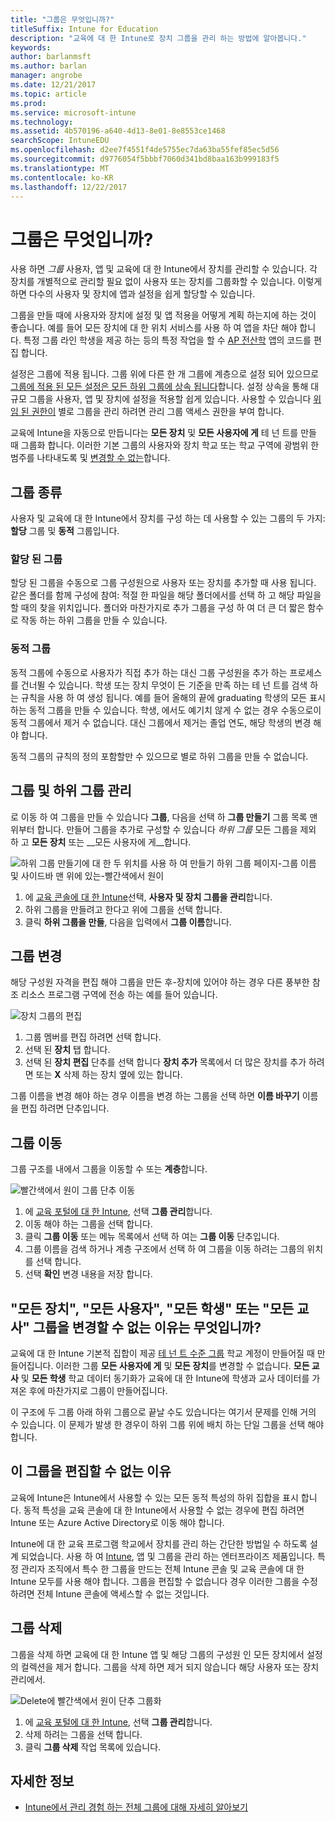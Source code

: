 ```yaml
---
title: "그룹은 무엇입니까?"
titleSuffix: Intune for Education
description: "교육에 대 한 Intune로 장치 그룹을 관리 하는 방법에 알아봅니다."
keywords: 
author: barlanmsft
ms.author: barlan
manager: angrobe
ms.date: 12/21/2017
ms.topic: article
ms.prod: 
ms.service: microsoft-intune
ms.technology: 
ms.assetid: 4b570196-a640-4d13-8e01-8e8553ce1468
searchScope: IntuneEDU
ms.openlocfilehash: d2ee7f4551f4de5755ec7da63ba55fef85ec5d56
ms.sourcegitcommit: d9776054f5bbbf7060d341bd8baa163b999183f5
ms.translationtype: MT
ms.contentlocale: ko-KR
ms.lasthandoff: 12/22/2017
---
```

# <a name="what-are-groups"></a>그룹은 무엇입니까?

사용 하면 _그룹_ 사용자, 앱 및 교육에 대 한 Intune에서 장치를 관리할 수 있습니다. 각 장치를 개별적으로 관리할 필요 없이 사용자 또는 장치를 그룹화할 수 있습니다. 이렇게 하면 다수의 사용자 및 장치에 앱과 설정을 쉽게 할당할 수 있습니다.

그룹을 만들 때에 사용자와 장치에 설정 및 앱 적용을 어떻게 계획 하는지에 하는 것이 좋습니다. 예를 들어 모든 장치에 대 한 위치 서비스를 사용 하 여 앱을 차단 해야 합니다. 특정 그룹 라인 학생을 제공 하는 등의 특정 작업을 할 수 [AP 전산학](https://www.tealsk12.org) 앱의 코드를 편집 합니다.

설정은 그룹에 적용 됩니다. 그룹 위에 다른 한 개 그룹에 계층으로 설정 되어 있으므로 [그룹에 적용 된 모든 설정은 모든 하위 그룹에 상속 됩니다](settings-inheritance.md)합니다. 설정 상속을 통해 대규모 그룹을 사용자, 앱 및 장치에 설정을 적용할 쉽게 있습니다. 사용할 수 있습니다 [위임 된 권한이](group-admin-delegate.md#how-do-i-assign-admin-groups) 별로 그룹을 관리 하려면 관리 그룹 액세스 권한을 부여 합니다. 

교육에 Intune을 자동으로 만듭니다는 __모든 장치__ 및 __모든 사용자에 게__ 테 넌 트를 만들 때 그룹화 합니다. 이러한 기본 그룹의 사용자와 장치 학교 또는 학교 구역에 광범위 한 범주를 나타내도록 및 [변경할 수 없는](what-are-groups.md#why-cant-i-change-the-all-devices-all-users-all-students-or-all-teachers-groups)합니다.

## <a name="group-types"></a>그룹 종류

사용자 및 교육에 대 한 Intune에서 장치를 구성 하는 데 사용할 수 있는 그룹의 두 가지: **할당** 그룹 및 **동적** 그룹입니다.

### <a name="assigned-groups"></a>할당 된 그룹

할당 된 그룹을 수동으로 그룹 구성원으로 사용자 또는 장치를 추가할 때 사용 됩니다. 같은 폴더를 함께 구성에 참여: 적절 한 파일을 해당 폴더에서를 선택 하 고 해당 파일을 할 때의 찾을 위치입니다. 폴더와 마찬가지로 추가 그룹을 구성 하 여 더 큰 더 짧은 함수로 작동 하는 하위 그룹을 만들 수 있습니다.

### <a name="dynamic-groups"></a>동적 그룹

동적 그룹에 수동으로 사용자가 직접 추가 하는 대신 그룹 구성원을 추가 하는 프로세스를 건너뛸 수 있습니다. 학생 또는 장치 무엇이 든 기준을 만족 하는 테 넌 트를 검색 하는 규칙을 사용 하 여 생성 됩니다. 예를 들어 올해의 끝에 graduating 학생의 모든 표시 하는 동적 그룹을 만들 수 있습니다. 학생, 에서도 예기치 않게 수 없는 경우 수동으로이 동적 그룹에서 제거 수 없습니다. 대신 그룹에서 제거는 졸업 연도, 해당 학생의 변경 해야 합니다.

동적 그룹의 규칙의 정의 포함할만 수 있으므로 별로 하위 그룹을 만들 수 없습니다.

## <a name="managing-groups-and-subgroups"></a>그룹 및 하위 그룹 관리

로 이동 하 여 그룹을 만들 수 있습니다 **그룹**, 다음을 선택 하 **그룹 만들기** 그룹 목록 맨 위부터 합니다. 만들어 그룹을 추가로 구성할 수 있습니다 *하위 그룹* 모든 그룹을 제외 하 고 __모든 장치__ 또는 __모든 사용자에 게__합니다.

  ![하위 그룹 만들기에 대 한 두 위치를 사용 하 여 만들기 하위 그룹 페이지-그룹 이름 및 사이드바 맨 위에 있는-빨간색에서 원이](./media/groups-007-create-subgroup.png)

1. 에 [교육 콘솔에 대 한 Intune](https://intuneeducation.portal.azure.com)선택, **사용자 및 장치 그룹을 관리**합니다.
2. 하위 그룹을 만들려고 한다고 위에 그룹을 선택 합니다.
3. 클릭 **하위 그룹을 만들**, 다음을 입력에서 **그룹 이름**합니다.

## <a name="making-changes-to-groups"></a>그룹 변경

해당 구성원 자격을 편집 해야 그룹을 만든 후-장치에 있어야 하는 경우 다른 풍부한 참조 리소스 프로그램 구역에 전송 하는 예를 들어 있습니다.

  ![장치 그룹의 편집](./media/groups-008-edit-group-membership.png)

1. 그룹 멤버를 편집 하려면 선택 합니다.
2. 선택 된 **장치** 탭 합니다.
3. 선택 된 **장치 편집** 단추를 선택 합니다 **장치 추가** 목록에서 더 많은 장치를 추가 하려면 또는 **X** 삭제 하는 장치 옆에 있는 합니다.

그룹 이름을 변경 해야 하는 경우 이름을 변경 하는 그룹을 선택 하면 **이름 바꾸기** 이름을 편집 하려면 단추입니다.

## <a name="move-a-group"></a>그룹 이동

그룹 구조를 내에서 그룹을 이동할 수 또는 **계층**합니다.

  ![빨간색에서 원이 그룹 단추 이동](./media/groups-010-move-groups.png)

1.  에 [교육 포털에 대 한 Intune](https://intuneeducation.portal.azure.com), 선택 **그룹 관리**합니다.
2. 이동 해야 하는 그룹을 선택 합니다.
3.  클릭 **그룹 이동** 또는 메뉴 목록에서 선택 하 여는 **그룹 이동** 단추입니다.
4.  그룹 이름을 검색 하거나 계층 구조에서 선택 하 여 그룹을 이동 하려는 그룹의 위치를 선택 합니다.
5.  선택 **확인** 변경 내용을 저장 합니다.

## <a name="why-cant-i-change-the-all-devices-all-users-all-students-or-all-teachers-groups"></a>"모든 장치", "모든 사용자", "모든 학생" 또는 "모든 교사" 그룹을 변경할 수 없는 이유는 무엇입니까?

교육에 대 한 Intune 기본적 집합이 제공 [테 넌 트 수준 그룹](what-are-tenants.md) 학교 계정이 만들어질 때 만들어집니다. 이러한 그룹 **모든 사용자에 게** 및 **모든 장치**를 변경할 수 없습니다. **모든 교사** 및 **모든 학생** 학교 데이터 동기화가 교육에 대 한 Intune에 학생과 교사 데이터를 가져온 후에 마찬가지로 그룹이 만들어집니다.

이 구조에 두 그룹 아래 하위 그룹으로 끝날 수도 있습니다는 여기서 문제를 인해 거의 수 있습니다. 이 문제가 발생 한 경우이 하위 그룹 위에 배치 하는 단일 그룹을 선택 해야 합니다.

  <!--![Subgroup under multiple groups error message appears](./media/groups-012-subgroup-is-under-two-groups-warning.png)-->

## <a name="why-cant-i-edit-this-group"></a>이 그룹을 편집할 수 없는 이유

교육에 Intune은 Intune에서 사용할 수 있는 모든 동적 특성의 하위 집합을 표시 합니다. 동적 특성을 교육 콘솔에 대 한 Intune에서 사용할 수 없는 경우에 편집 하려면 Intune 또는 Azure Active Directory로 이동 해야 합니다.

Intune에 대 한 교육 프로그램 학교에서 장치를 관리 하는 간단한 방법일 수 하도록 설계 되었습니다. 사용 하 여 [Intune](https://docs.microsoft.com/intune/what-is-intune), 앱 및 그룹을 관리 하는 엔터프라이즈 제품입니다. 특정 관리자 조직에서 특수 한 그룹을 만드는 전체 Intune 콘솔 및 교육 콘솔에 대 한 Intune 모두를 사용 해야 합니다. 그룹을 편집할 수 없습니다 경우 이러한 그룹을 수정 하려면 전체 Intune 콘솔에 액세스할 수 없는 것입니다.

## <a name="delete-a-group"></a>그룹 삭제

그룹을 삭제 하면 교육에 대 한 Intune 앱 및 해당 그룹의 구성원 인 모든 장치에서 설정의 컬렉션을 제거 합니다. 그룹을 삭제 하면 제거 되지 않습니다 해당 사용자 또는 장치 관리에서.

  ![Delete에 빨간색에서 원이 단추 그룹화](./media/groups-011-delete-groups.png)

1.  에 [교육 포털에 대 한 Intune](https://intuneeducation.portal.azure.com), 선택 **그룹 관리**합니다.
2. 삭제 하려는 그룹을 선택 합니다.
3.  클릭 **그룹 삭제** 작업 목록에 있습니다.

## <a name="find-out-more"></a>자세한 정보

- [Intune에서 관리 경험 하는 전체 그룹에 대해 자세히 알아보기](https://docs.microsoft.com/intune/deploy-use/use-groups-to-manage-users-and-devices-with-microsoft-intune)
